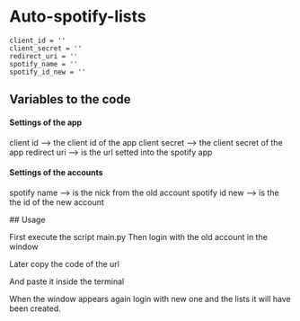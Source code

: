 # Auto-spotify-lists


```
client_id = '' 
client_secret = ''
redirect_uri = ''
spotify_name = ''
spotify_id_new = ''
```

## Variables to the code

#### Settings of the app 
client id --> the client id of the app
client secret --> the client secret of the app 
redirect uri --> is the url setted into the spotify app

#### Settings of the accounts
spotify name --> is the nick from the old account
spotify id new --> is the the id of the new account

</hr>
## Usage

First execute the script main.py
Then login with the old account in the window

Later copy the code of the url

And paste it inside the terminal

When the window appears again login with new one and the lists it will have been created.
